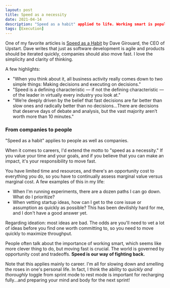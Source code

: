 ```yaml
---
layout: post
title: Speed as a necessity
date: 2021-04-14
description: "Speed as a habit" applied to life. Working smart is popular, but working hard is crucial.
tags: [Execution]
---
```

One of my favorite articles is [Speed as a Habit](https://review.firstround.com/speed-as-a-habit) by Dave Girouard, the CEO of Upstart. Dave writes that just as software development is agile and products should be iterated quickly, companies should also move fast. I love the simplicity and clarity of thinking.

A few highlights:
- "When you think about it, all business activity really comes down to two simple things: Making decisions and executing on decisions."
- "Speed is a defining characteristic — if not the defining characteristic — of the leader in virtually every industry you look at."
- "We’re deeply driven by the belief that fast decisions are far better than slow ones and radically better than no decisions...There are decisions that deserve days of debate and analysis, but the vast majority aren’t worth more than 10 minutes."

### From companies to people
"Speed as a habit" applies to people as well as companies.

When it comes to careers, I'd extend the motto to "speed as a necessity." If you value your time and your goals, and if you believe that you can make an impact, it's your responsibility to move fast.

You have limited time and resources, and there's an opportunity cost to everything you do, so you have to continually assess marginal value versus marginal cost. A few examples of this in my life:
- When I'm running experiments, there are a dozen paths I can go down. What do I prioritize?
- When vetting startup ideas, how can I get to the core issue or assumption as quickly as possible? This has been devilishly hard for me, and I don't have a good answer yet.

Regarding ideation: most ideas are bad. The odds are you'll need to vet a lot of ideas before you find one worth committing to, so you need to move quickly to maximize throughput.

People often talk about the importance of working smart, which seems like more clever thing to do, but moving fast is crucial. The world is governed by opportunity cost and tradeoffs. **Speed is our way of fighting back.**

Note that this applies mainly to career. I'm all for slowing down and smelling the roses in one's personal life. In fact, I think the ability to *quickly and thoroughly* toggle from sprint mode to rest mode is important for recharging fully...and preparing your mind and body for the next sprint!
